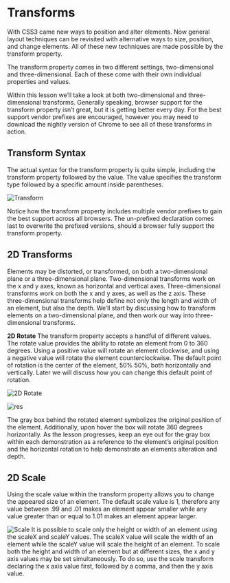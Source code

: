 # Transforms

With CSS3 came new ways to position and alter elements. Now general layout techniques can be revisited with alternative ways to size, position, and change elements. All of these new techniques are made possible by the transform property.

The transform property comes in two different settings, two-dimensional and three-dimensional. Each of these come with their own individual properties and values.

Within this lesson we’ll take a look at both two-dimensional and three-dimensional transforms. Generally speaking, browser support for the transform property isn’t great, but it is getting better every day. For the best support vendor prefixes are encouraged, however you may need to download the nightly version of Chrome to see all of these transforms in action.

## Transform Syntax

The actual syntax for the transform property is quite simple, including the transform property followed by the value. The value specifies the transform type followed by a specific amount inside parentheses.

![Transform](https://i.ibb.co/n3bnBp9/image.png)

Notice how the transform property includes multiple vendor prefixes to gain the best support across all browsers. The un-prefixed declaration comes last to overwrite the prefixed versions, should a browser fully support the transform property.

## 2D Transforms

Elements may be distorted, or transformed, on both a two-dimensional plane or a three-dimensional plane. Two-dimensional transforms work on the x and y axes, known as horizontal and vertical axes. Three-dimensional transforms work on both the x and y axes, as well as the z axis. These three-dimensional transforms help define not only the length and width of an element, but also the depth. We’ll start by discussing how to transform elements on a two-dimensional plane, and then work our way into three-dimensional transforms.

**2D Rotate**
The transform property accepts a handful of different values. The rotate value provides the ability to rotate an element from 0 to 360 degrees. Using a positive value will rotate an element clockwise, and using a negative value will rotate the element counterclockwise. The default point of rotation is the center of the element, 50% 50%, both horizontally and vertically. Later we will discuss how you can change this default point of rotation.

![2D Rotate](https://i.ibb.co/wBj9nTV/1.png)

![res](https://i.ibb.co/wh6yqmR/2.png)

The gray box behind the rotated element symbolizes the original position of the element. Additionally, upon hover the box will rotate 360 degrees horizontally. As the lesson progresses, keep an eye out for the gray box within each demonstration as a reference to the element’s original position and the horizontal rotation to help demonstrate an elements alteration and depth.

## 2D Scale
Using the scale value within the transform property allows you to change the appeared size of an element. The default scale value is 1, therefore any value between .99 and .01 makes an element appear smaller while any value greater than or equal to 1.01 makes an element appear larger.

![Scale](https://i.ibb.co/2SszYfx/3.png)
It is possible to scale only the height or width of an element using the scaleX and scaleY values. The scaleX value will scale the width of an element while the scaleY value will scale the height of an element. To scale both the height and width of an element but at different sizes, the x and y axis values may be set simultaneously. To do so, use the scale transform declaring the x axis value first, followed by a comma, and then the y axis value.
